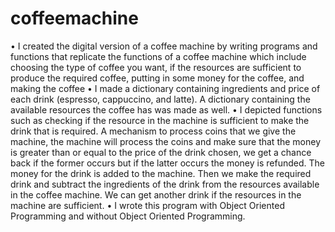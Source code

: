 # coffeemachine
•	I created the digital version of a coffee machine by writing programs and functions that replicate the functions of a coffee machine which include choosing the type of coffee you want, if the resources are sufficient to produce the required coffee, putting in some money for the coffee, and making the coffee
•	I made a dictionary containing ingredients and price of each drink (espresso, cappuccino, and latte). A dictionary containing the available resources the coffee has was made as well.
•	I depicted functions such as checking if the resource in the machine is sufficient to make the drink that is required. A mechanism to process coins that we give the machine, the machine will process the coins and make sure that the money is greater than or equal to the price of the drink chosen, we get a chance back if the former occurs but if the latter occurs the money is refunded. The money for the drink is added to the machine. Then we make the required drink and subtract the ingredients of the drink from the resources available in the coffee machine. We can get another drink if the resources in the machine are sufficient.
•	I wrote this program with Object Oriented Programming and without Object Oriented Programming.

